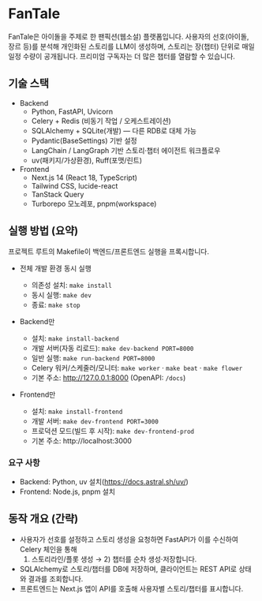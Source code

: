# FanTale

FanTale은 아이돌을 주제로 한 팬픽션(웹소설) 플랫폼입니다. 사용자의 선호(아이돌, 장르 등)를 분석해 개인화된 스토리를 LLM이 생성하며, 스토리는 장(챕터) 단위로 매일 일정 수량이 공개됩니다. 프리미엄 구독자는 더 많은 챕터를 열람할 수 있습니다.

## 기술 스택

- Backend
  - Python, FastAPI, Uvicorn
  - Celery + Redis (비동기 작업 / 오케스트레이션)
  - SQLAlchemy + SQLite(개발) — 다른 RDB로 대체 가능
  - Pydantic(BaseSettings) 기반 설정
  - LangChain / LangGraph 기반 스토리·챕터 에이전트 워크플로우
  - uv(패키지/가상환경), Ruff(포맷/린트)
- Frontend
  - Next.js 14 (React 18, TypeScript)
  - Tailwind CSS, lucide-react
  - TanStack Query
  - Turborepo 모노레포, pnpm(workspace)

## 실행 방법 (요약)

프로젝트 루트의 Makefile이 백엔드/프론트엔드 실행을 프록시합니다.

- 전체 개발 환경 동시 실행
  - 의존성 설치: `make install`
  - 동시 실행: `make dev`
  - 종료: `make stop`

- Backend만
  - 설치: `make install-backend`
  - 개발 서버(자동 리로드): `make dev-backend PORT=8000`
  - 일반 실행: `make run-backend PORT=8000`
  - Celery 워커/스케줄러/모니터: `make worker` · `make beat` · `make flower`
  - 기본 주소: http://127.0.0.1:8000 (OpenAPI: `/docs`)

- Frontend만
  - 설치: `make install-frontend`
  - 개발 서버: `make dev-frontend PORT=3000`
  - 프로덕션 모드(빌드 후 시작): `make dev-frontend-prod`
  - 기본 주소: http://localhost:3000

### 요구 사항
- Backend: Python, uv 설치(https://docs.astral.sh/uv/)
- Frontend: Node.js, pnpm 설치

## 동작 개요 (간략)
- 사용자가 선호를 설정하고 스토리 생성을 요청하면 FastAPI가 이를 수신하여 Celery 체인을 통해
  1) 스토리라인/플롯 생성 → 2) 챕터를 순차 생성·저장합니다.
- SQLAlchemy로 스토리/챕터를 DB에 저장하며, 클라이언트는 REST API로 상태와 결과를 조회합니다.
- 프론트엔드는 Next.js 앱이 API를 호출해 사용자별 스토리/챕터를 표시합니다.